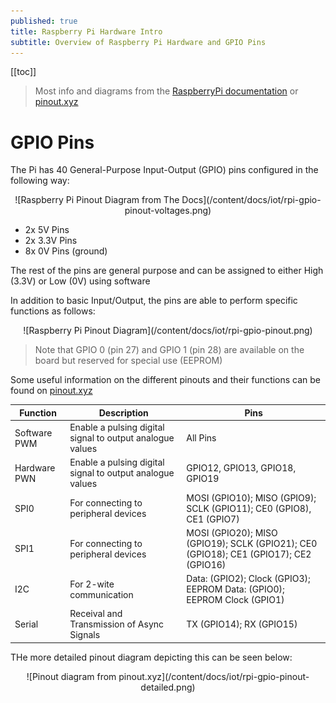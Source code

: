 ```yaml
---
published: true
title: Raspberry Pi Hardware Intro
subtitle: Overview of Raspberry Pi Hardware and GPIO Pins
---
```


[[toc]]

> Most info and diagrams from the [RaspberryPi documentation](https://www.raspberrypi.org/documentation/usage/gpio/) or [pinout.xyz](https://pinout.xyz)

# GPIO Pins

The Pi has 40 General-Purpose Input-Output (GPIO) pins configured in the following way:

<center>
![Raspberry Pi Pinout Diagram from The Docs](/content/docs/iot/rpi-gpio-pinout-voltages.png)
</center>

- 2x 5V Pins
- 2x 3.3V Pins
- 8x 0V Pins (ground)

The rest of the pins are general purpose and can be assigned to either High (3.3V) or Low (0V) using software

In addition to basic Input/Output, the pins are able to perform specific functions as follows:

<center>
![Raspberry Pi Pinout Diagram](/content/docs/iot/rpi-gpio-pinout.png)
</center>

> Note that GPIO 0 (pin 27) and GPIO 1 (pin 28) are available on the board but reserved for special use (EEPROM)

Some useful information on the different pinouts and their functions can be found on [pinout.xyz](https://pinout.xyz)

| Function     | Description                                               | Pins                                                                                  |
| ------------ | --------------------------------------------------------- | ------------------------------------------------------------------------------------- |
| Software PWM | Enable a pulsing digital signal to output analogue values | All Pins                                                                              |
| Hardware PWN | Enable a pulsing digital signal to output analogue values | GPIO12, GPIO13, GPIO18, GPIO19                                                        |
| SPI0         | For connecting to peripheral devices                      | MOSI (GPIO10); MISO (GPIO9); SCLK (GPIO11); CE0 (GPIO8), CE1 (GPIO7)                  |
| SPI1         | For connecting to peripheral devices                      | MOSI (GPIO20); MISO (GPIO19); SCLK (GPIO21); CE0 (GPIO18); CE1 (GPIO17); CE2 (GPIO16) |
| I2C          | For 2-wite communication                                  | Data: (GPIO2); Clock (GPIO3); EEPROM Data: (GPIO0); EEPROM Clock (GPIO1)              |
| Serial       | Receival and Transmission of Async Signals                | TX (GPIO14); RX (GPIO15)                                                              |

THe more detailed pinout diagram depicting this can be seen below:

<center>
![Pinout diagram from pinout.xyz](/content/docs/iot/rpi-gpio-pinout-detailed.png)
</center>
